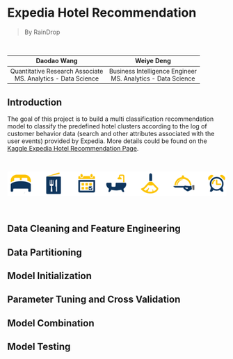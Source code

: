 # Expedia Hotel Recommendation
> By RainDrop
<br />

| Daodao Wang| Weiye Deng |
|    :---:    |     :---:  | 
| Quantitative Research Associate <br /> MS. Analytics - Data Science <br />|Business Intelligence Engineer <br /> MS. Analytics - Data Science <br />|
  

## Introduction

The goal of this project is to build a multi classification recommendation model to classify the predefined hotel clusters according to the log of customer behavior data (search and other attributes associated with the user events) provided by Expedia. More details could be found on the [Kaggle Expedia Hotel Recommendation Page](https://www.kaggle.com/c/expedia-hotel-recommendations). 

<br />

![](https://github.com/dwy904/RainDrop_ExpediaRecommendation/blob/master/expedia_icons.png)

<br />

## Data Cleaning and Feature Engineering

## Data Partitioning

## Model Initialization

## Parameter Tuning and Cross Validation

## Model Combination

## Model Testing


